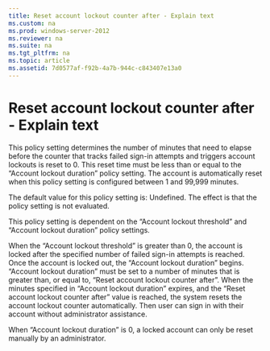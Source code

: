 ```yaml
---
title: Reset account lockout counter after - Explain text
ms.custom: na
ms.prod: windows-server-2012
ms.reviewer: na
ms.suite: na
ms.tgt_pltfrm: na
ms.topic: article
ms.assetid: 7d0577af-f92b-4a7b-944c-c843407e13a0
---
```

# Reset account lockout counter after - Explain text
This policy setting determines the number of minutes that need to elapse before the counter that tracks failed sign\-in attempts and triggers account lockouts is reset to 0. This reset time must be less than or equal to the “Account lockout duration” policy setting. The account is automatically reset when this policy setting is configured between 1 and 99,999 minutes.  
  
The default value for this policy setting is: Undefined. The effect is that the policy setting is not evaluated.  
  
This policy setting is dependent on the “Account lockout threshold” and “Account lockout duration” policy settings.  
  
When the “Account lockout threshold” is greater than 0, the account is locked after the specified number of failed sign\-in attempts is reached. Once the account is locked out, the “Account lockout duration” begins. “Account lockout duration” must be set to a number of minutes that is greater than, or equal to, “Reset account lockout counter after”. When the minutes specified in “Account lockout duration” expires, and the “Reset account lockout counter after” value is reached, the system resets the account lockout counter automatically. Then user can sign in with their account without administrator assistance.  
  
When “Account lockout duration” is 0, a locked account can only be reset manually by an administrator.  
  
